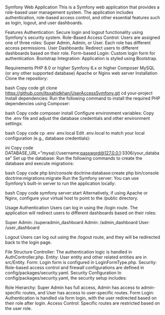 Symfony Web Application
This is a Symfony web application that provides a role-based user management system. The application includes authentication, role-based access control, and other essential features such as login, logout, and user dashboards.

Features
Authentication: Secure login and logout functionality using Symfony's security system.
Role-Based Access Control: Users are assigned one of three roles: Super Admin, Admin, or User. Each role has different access permissions.
User Dashboards: Redirect users to different dashboards based on their role.
Form-based Login: Custom login form for authentication.
Bootstrap Integration: Application is styled using Bootstrap.


Requirements
PHP 8.0 or higher
Symfony 6.x or higher
Composer
MySQL (or any other supported database)
Apache or Nginx web server
Installation
Clone the repository:

bash
Copy code
git clone https://github.com/itsxahidkhan/UserAccessSymfony.git
cd your-project
Install dependencies: Run the following command to install the required PHP dependencies using Composer:

bash
Copy code
composer install
Configure environment variables: Copy the .env file and adjust the database credentials and other environment settings:

bash
Copy code
cp .env .env.local
Edit .env.local to match your local configuration (e.g., database credentials):

ini
Copy code
DATABASE_URL="mysql://username:password@127.0.0.1:3306/your_database"
Set up the database: Run the following commands to create the database and execute migrations:

bash
Copy code
php bin/console doctrine:database:create
php bin/console doctrine:migrations:migrate
Run the Symfony server: You can use Symfony’s built-in server to run the application locally:

bash
Copy code
symfony server:start
Alternatively, if using Apache or Nginx, configure your virtual host to point to the /public directory.


Usage
Authentication
Users can log in using the /login route. The application will redirect users to different dashboards based on their roles:

Super Admin: /superadmin_dashboard
Admin: /admin_dashboard
User: /user_dashboard


Logout
Users can log out using the /logout route, and they will be redirected back to the login page.

File Structure
Controller: The authentication logic is handled in AuthController.php.
Entity: User entity and other related entities are in src/Entity.
Form: Login form is configured in LoginFormType.php.
Security: Role-based access control and firewall configurations are defined in config/packages/security.yaml.
Security Configuration
In config/packages/security.yaml, the security setup includes:

Role Hierarchy: Super Admin has full access, Admin has access to admin-specific routes, and User has access to user-specific routes.
Form Login: Authentication is handled via form login, with the user redirected based on their role after login.
Access Control: Specific routes are restricted based on the user role.



